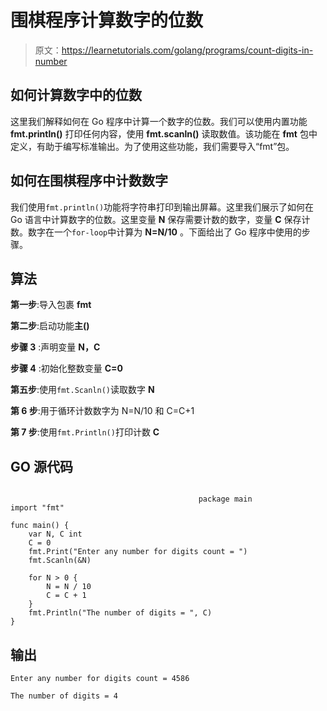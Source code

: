 # 围棋程序计算数字的位数

> 原文：<https://learnetutorials.com/golang/programs/count-digits-in-number>

## 如何计算数字中的位数

这里我们解释如何在 Go 程序中计算一个数字的位数。我们可以使用内置功能 **fmt.println()** 打印任何内容，使用 **fmt.scanln()** 读取数值。该功能在 **fmt** 包中定义，有助于编写标准输出。为了使用这些功能，我们需要导入“fmt”包。

## 如何在围棋程序中计数数字

我们使用`fmt.println()`功能将字符串打印到输出屏幕。这里我们展示了如何在 Go 语言中计算数字的位数。这里变量 **N** 保存需要计数的数字，变量 **C** 保存计数。数字在一个`for-loop`中计算为 **N=N/10** 。下面给出了 Go 程序中使用的步骤。

## 算法

**第一步**:导入包裹 **fmt**

**第二步**:启动功能**主()**

**步骤 3** :声明变量 **N，C**

**步骤 4** :初始化整数变量 **C=0**

**第五步**:使用`fmt.Scanln()`读取数字 **N**

**第 6 步**:用于循环计数数字为 N=N/10 和 C=C+1

**第 7 步**:使用`fmt.Println()`打印计数 **C**

## GO 源代码

```

                                          package main
import "fmt"

func main() {
    var N, C int
    C = 0
    fmt.Print("Enter any number for digits count = ")
    fmt.Scanln(&N)

    for N > 0 {
        N = N / 10
        C = C + 1
    }
    fmt.Println("The number of digits = ", C)
}

```

## 输出

```
Enter any number for digits count = 4586

The number of digits = 4
```